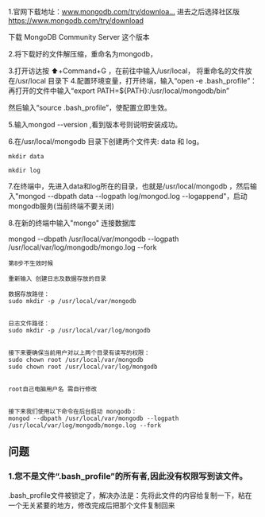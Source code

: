 1.官网下载地址：www.mongodb.com/try/downloa… 进去之后选择社区版
https://www.mongodb.com/try/download


下载 MongoDB Community Server 这个版本



2.将下载好的文件解压缩，重命名为mongodb，


3.打开访达按 ⬆️+Command+G ，在前往中输入/usr/local， 将重命名的文件放在/usr/local 目录下
4.配置环境变量，打开终端，输入“open -e .bash_profile”：
再打开的文件中输入“export PATH=${PATH}:/usr/local/mongodb/bin”

然后输入“source .bash_profile”，使配置立即生效。


5.输入mongod --version ,看到版本号则说明安装成功。


6.在/usr/local/mongodb 目录下创建两个文件夹: data 和 log。

```
mkdir data

mkdir log
```


7.在终端中，先进入data和log所在的目录，也就是/usr/local/mongodb ，然后输入"mongod --dbpath data --logpath log/mongod.log --logappend"，启动mongodb服务(当前终端不要关闭)

8.在新的终端中输入"mongo" 连接数据库


mongod --dbpath /usr/local/var/mongodb --logpath /usr/local/var/log/mongodb/mongo.log --fork

```
第8步不生效时候

重新输入 创建日志及数据存放的目录

数据存放路径：
sudo mkdir -p /usr/local/var/mongodb


日志文件路径：
sudo mkdir -p /usr/local/var/log/mongodb


接下来要确保当前用户对以上两个目录有读写的权限：
sudo chown root /usr/local/var/mongodb
sudo chown root /usr/local/var/log/mongodb


root自己电脑用户名 需自行修改


接下来我们使用以下命令在后台启动 mongodb：
mongod --dbpath /usr/local/var/mongodb --logpath /usr/local/var/log/mongodb/mongo.log --fork

```




## 问题

### 1.您不是文件“.bash_profile”的所有者,因此没有权限写到该文件。

.bash_profile文件被锁定了，解决办法是：先将此文件的内容给复制一下，粘在一个无关紧要的地方，修改完成后把那个文件复制回来
